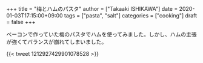 +++
title = "梅とハムのパスタ"
author = ["Takaaki ISHIKAWA"]
date = 2020-01-03T17:15:00+09:00
tags = ["pasta", "salt"]
categories = ["cooking"]
draft = false
+++

ベーコンで作っていた梅のパスタでハムを使ってみました。しかし、ハムの主張が強くてバランスが崩れてしまいました。

{{< tweet 1212927429901078528 >}}
